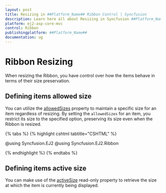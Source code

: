 ```yaml
---
layout: post
title: Resizing in ##Platform_Name## Ribbon Control | Syncfusion
description: Learn here all about Resizing in Syncfusion ##Platform_Name## Ribbon control of Syncfusion Essential JS 2 and more.
platform: ej2-asp-core-mvc
control: Ribbon
publishingplatform: ##Platform_Name##
documentation: ug
---
```


# Ribbon Resizing

When resizing the Ribbon, you have control over how the items behave in terms of their size preservation.

## Defining items allowed size

You can utilize the [allowedSizes](https://help.syncfusion.com/cr/aspnetcore-js2/Syncfusion.EJ2.Ribbon.RibbonItem.html#Syncfusion_EJ2_Ribbon_RibbonItem_AllowedSizes) property to maintain a specific size for an item regardless of resizing. By setting the `allowedSizes` for an item, you restrict its size to the specified option, preserving its size even when the Ribbon is resized.

{% tabs %}
{% highlight cshtml tabtitle="CSHTML" %}

@using Syncfusion.EJ2
@using Syncfusion.EJ2.Ribbon

<ejs-ribbon id="ribbon">
    <e-ribbon-tabs>
        <e-ribbon-tab header="Home">
            <e-ribbon-groups>
                <e-ribbon-group header="Clipboard">
                    <e-ribbon-collections>
                        <e-ribbon-collection>
                            <e-ribbon-items>
                                <e-ribbon-item allowedSizes=Large type="Button">
                                    <e-ribbon-buttonsettings iconCss="e-icons e-cut" content="Cut"></e-ribbon-buttonsettings>
                                </e-ribbon-item>
                            </e-ribbon-items>
                        </e-ribbon-collection>
                    </e-ribbon-collections>
                </e-ribbon-group>
            </e-ribbon-groups>
        </e-ribbon-tab>
    </e-ribbon-tabs>
</ejs-ribbon>

{% endhighlight %}
{% endtabs %}

## Defining items active size

You can make use of the [activeSize](https://help.syncfusion.com/cr/aspnetcore-js2/Syncfusion.EJ2.Ribbon.RibbonItem.html#Syncfusion_EJ2_Ribbon_RibbonItem_ActiveSize) read-only property to retrieve the size at which the item is currently being displayed.